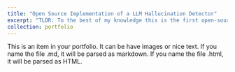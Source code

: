 ```yaml
---
title: "Open Source Implementation of a LLM Hallucination Detector"
excerpt: "TLDR: To the best of my knowledge this is the first open-source implementation of the paper 'Semantic Entropy Probes: Robust and Cheap Hallucination Detection in LLMs'. Open Source repository coming soon!!  [Read the paper here](https://arxiv.org/abs/2406.15927)."
collection: portfolio
---
```


This is an item in your portfolio. It can be have images or nice text. If you name the file .md, it will be parsed as markdown. If you name the file .html, it will be parsed as HTML. 
